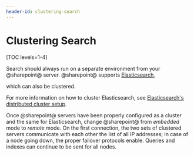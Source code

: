 ```yaml
---
header-id: clustering-search
---
```


# Clustering Search

[TOC levels=1-4]

Search should always run on a separate environment from your @sharepoint@ server.
@sharepoint@ supports 
[Elasticsearch](/docs/7-2/deploy/-/knowledge_base/d/installing-elasticsearch), 

<!--Uncomment when Solr adapters is available. 
or 
Solr 
and either of those environments
-->

which can also be clustered. 

For more information on how to cluster Elasticsearch, see 
[Elasticsearch's distributed cluster setup](https://www.elastic.co/guide/en/elasticsearch/guide/current/distributed-cluster.html). 

Once @sharepoint@ servers have been properly configured as a cluster and the same
for Elasticsearch, change @sharepoint@ from *embedded* mode to *remote* mode. On
the first connection, the two sets of clustered servers communicate with each
other the list of all IP addresses; in case of a node going down, the proper
failover protocols enable. Queries and indexes can continue to be sent for all
nodes.

<!-- Uncomment when Solr adapter is available. 
For more information on how to cluster Solr, see 
[Apache Solr Cloud](https://cwiki.apache.org/confluence/display/solr/SolrCloud)
documentation. 

Once @sharepoint@ servers have been properly configured as a cluster, deploy the
Liferay Solr 5 Adapter on all nodes. (This app is available for download from
Liferay Marketplace
[here](https://web.liferay.com/marketplace/-/mp/application/78803899).) Create a
Solr Cloud (cluster) managed by _Apache Solr Zookeeper_. Connect the @sharepoint@
cluster to Zookeeper and finish the final configurations to connect the two
clusters.
-->
